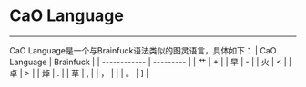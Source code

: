# CaO Language
---
CaO Language是一个与Brainfuck语法类似的图灵语言，具体如下：
| CaO Language | Brainfuck |
| ------------ | --------- |
| 艹           | +         |
| 早           | -         |
| 火           | <         |
| 卓           | >         |
| 焯           | .         |
| 草           | ,         |
| ，           |           |
| 。           | ]         |
